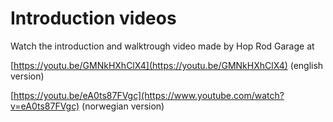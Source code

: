 # Introduction videos

Watch the introduction and walktrough video made by Hop Rod Garage at 

[https://youtu.be/GMNkHXhClX4](https://youtu.be/GMNkHXhClX4) \(english version\)

[https://youtu.be/eA0ts87FVgc](https://www.youtube.com/watch?v=eA0ts87FVgc) \(norwegian version\)  
  




